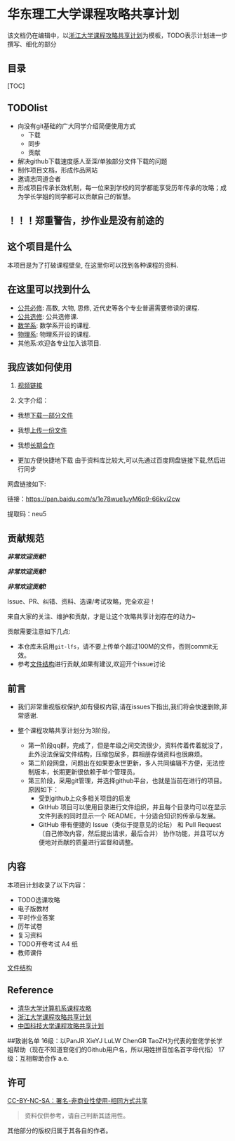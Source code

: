 

# 华东理工大学课程攻略共享计划
该文档仍在编辑中，以[浙江大学课程攻略共享计划](https://github.com/QSCTech/zju-icicles )为模板，TODO表示计划进一步撰写、细化的部分

## 目录

[TOC]


## TODOlist
- 向没有git基础的广大同学介绍简便使用方式
    - 下载
    - 同步
    - 贡献
- 解决github下载速度感人至深/单独部分文件下载的问题
- 制作项目文档，形成作品网站
- 邀请志同道合者
- 形成项目传承长效机制，每一位来到学校的同学都能享受历年传承的攻略；成为学长学姐的同学都可以贡献自己的智慧。
## **！！！郑重警告，抄作业是没有前途的**

## 这个项目是什么

本项目是为了打破课程壁垒, 在这里你可以找到各种课程的资料. 

## 在这里可以找到什么

* [公共必修](./公共必修): 高数, 大物, 思修, 近代史等各个专业普遍需要修读的课程.
* [公共选修](./公共选修): 公共选修课.
* [数学系](./数学系): 数学系开设的课程.
* [物理系](./物理系): 物理系开设的课程.
* 其他系:欢迎各专业加入该项目.

## 我应该如何使用

1. [视频链接]()

2. 文字介绍：
* 我想[下载一部分文件](./下载一份文件.md)
* 我想[上传一份文件](./上传一份文件.md)
* 我想[长期合作](./长期合作.md)

* 更加方便快捷地下载
 由于资料库比较大,可以先通过百度网盘链接下载,然后进行同步

 网盘链接如下:

   链接：https://pan.baidu.com/s/1e78wue1uyM6p9-66kvi2cw 

   提取码：neu5 


## 贡献规范

***非常欢迎贡献!***

***非常欢迎贡献!***

***非常欢迎贡献!***

Issue、PR、纠错、资料、选课/考试攻略，完全欢迎！

来自大家的关注、维护和贡献，才是让这个攻略共享计划存在的动力~

贡献需要注意如下几点:

- 本仓库未启用`git-lfs`，请不要上传单个超过100M的文件，否则commit无效。
- 参考[文件结构](./文件结构.md)进行贡献,如果有建议,欢迎开个issue讨论

## 前言

- 我们非常重视版权保护,如有侵权内容,请在issues下指出,我们将会快速删除,非常感谢.

- 整个课程攻略共享计划分为3阶段，
  - 第一阶段qq群，完成了，但是年级之间交流很少，资料传着传着就没了，此外没法保留文件结构，压缩包居多，群相册存储资料也很麻烦。
  - 第二阶段网盘，问题出在如果要永世更新，多人共同编辑不方便，无法控制版本，长期更新很依赖于单个管理员。
  - 第三阶段，采用git管理，并选择github平台，也就是当前在进行的项目。原因如下：
      - 受到github上众多相关项目的启发
      - GitHub 项目可以使用目录进行文件组织，并且每个目录均可以在显示文件列表的同时显示一个 README，十分适合知识的传承与发展。
      - GitHub 带有便捷的 Issue（类似于提意见的论坛） 和 Pull Request（自己修改内容，然后提出请求，最后合并） 协作功能，并且可以方便地对贡献的质量进行监督和调整。

## 内容

本项目计划收录了以下内容：

- TODO选课攻略
- 电子版教材
- 平时作业答案
- 历年试卷
- 复习资料
- TODO开卷考试 A4 纸
- 教师课件



[文件结构](./文件结构.md)




## Reference

* [清华大学计算机系课程攻略](https://github.com/PKUanonym/REKCARC-TSC-UHT)
* [浙江大学课程攻略共享计划](https://github.com/QSCTech/zju-icicles )
* [中国科技大学课程攻略共享计划](https://ustc-resource.github.io/USTC-Course/)

##致谢名单
16级：以PanJR XieYJ LuLW ChenGR TaoZH为代表的奆佬学长学姐帮助（现在不知道奆佬们的Github用户名，所以用姓拼音加名首字母代指）
17级：互相帮助合作 a.e.


## 许可

[CC-BY-NC-SA：署名-非商业性使用-相同方式共享](https://creativecommons.org/licenses/by-nc-sa/4.0/deed.zh)

> 资料仅供参考，请自己判断其适用性。

其他部分的版权归属于其各自的作者。

